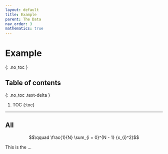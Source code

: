 ```yaml
---
layout: default
title: Example
parent: The Data
nav_order: 3
mathematics: true
---
```


# Example
{: .no_toc }

## Table of contents
{: .no_toc .text-delta }

1. TOC
{:toc}

---

## All

$$\qquad \frac{1}{N} \sum_{i = 0}^{N - 1} {x_{i}^2}$$

This is the ...
